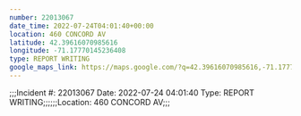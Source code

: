 ```yaml
---
number: 22013067
date_time: 2022-07-24T04:01:40+00:00
location: 460 CONCORD AV
latitude: 42.39616070985616
longitude: -71.17770145236408
type: REPORT WRITING
google_maps_link: https://maps.google.com/?q=42.39616070985616,-71.17770145236408
---
```


;;;Incident #: 22013067   Date: 2022-07-24 04:01:40    Type: REPORT WRITING;;;;;;Location: 460 CONCORD AV;;;
